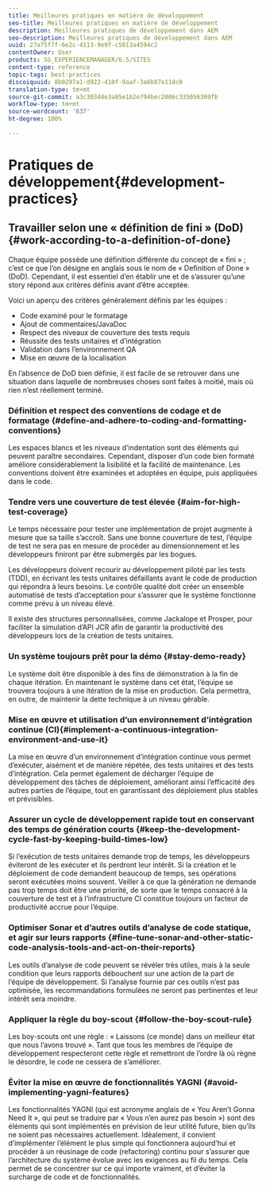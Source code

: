 ```yaml
---
title: Meilleures pratiques en matière de développement
seo-title: Meilleures pratiques en matière de développement
description: Meilleures pratiques de développement dans AEM
seo-description: Meilleures pratiques de développement dans AEM
uuid: 27a75f7f-6e2c-4113-9e9f-c5013a4594c2
contentOwner: User
products: SG_EXPERIENCEMANAGER/6.5/SITES
content-type: reference
topic-tags: best-practices
discoiquuid: 8b0297a1-d922-410f-9aaf-3a6b87e11dc0
translation-type: tm+mt
source-git-commit: a3c303d4e3a85e1b2e794bec2006c335056309fb
workflow-type: tm+mt
source-wordcount: '637'
ht-degree: 100%

---
```



# Pratiques de développement{#development-practices}

## Travailler selon une « définition de fini » (DoD){#work-according-to-a-definition-of-done}

Chaque équipe possède une définition différente du concept de « fini » ; c’est ce que l’on désigne en anglais sous le nom de « Definition of Done » (DoD). Cependant, il est essentiel d’en établir une et de s’assurer qu’une story répond aux critères définis avant d’être acceptée.

Voici un aperçu des critères généralement définis par les équipes :

* Code examiné pour le formatage
* Ajout de commentaires/JavaDoc
* Respect des niveaux de couverture des tests requis
* Réussite des tests unitaires et d’intégration
* Validation dans l’environnement QA
* Mise en œuvre de la localisation

En l’absence de DoD bien définie, il est facile de se retrouver dans une situation dans laquelle de nombreuses choses sont faites à moitié, mais où rien n’est réellement terminé.

### Définition et respect des conventions de codage et de formatage {#define-and-adhere-to-coding-and-formatting-conventions}

Les espaces blancs et les niveaux d’indentation sont des éléments qui peuvent paraître secondaires. Cependant, disposer d’un code bien formaté améliore considérablement la lisibilité et la facilité de maintenance. Les conventions doivent être examinées et adoptées en équipe, puis appliquées dans le code.

### Tendre vers une couverture de test élevée  {#aim-for-high-test-coverage}

Le temps nécessaire pour tester une implémentation de projet augmente à mesure que sa taille s’accroît. Sans une bonne couverture de test, l’équipe de test ne sera pas en mesure de procéder au dimensionnement et les développeurs finiront par être submergés par les bogues.

Les développeurs doivent recourir au développement piloté par les tests (TDD), en écrivant les tests unitaires défaillants avant le code de production qui répondra à leurs besoins. Le contrôle qualité doit créer un ensemble automatisé de tests d’acceptation pour s’assurer que le système fonctionne comme prévu à un niveau élevé.

Il existe des structures personnalisées, comme Jackalope et Prosper, pour faciliter la simulation d’API JCR afin de garantir la productivité des développeurs lors de la création de tests unitaires.

### Un système toujours prêt pour la démo  {#stay-demo-ready}

Le système doit être disponible à des fins de démonstration à la fin de chaque itération. En maintenant le système dans cet état, l’équipe se trouvera toujours à une itération de la mise en production. Cela permettra, en outre, de maintenir la dette technique à un niveau gérable.

### Mise en œuvre et utilisation d’un environnement d’intégration continue (CI){#implement-a-continuous-integration-environment-and-use-it}

La mise en œuvre d’un environnement d’intégration continue vous permet d’exécuter, aisément et de manière répétée, des tests unitaires et des tests d’intégration. Cela permet également de décharger l’équipe de développement des tâches de déploiement, améliorant ainsi l’efficacité des autres parties de l’équipe, tout en garantissant des déploiement plus stables et prévisibles.

### Assurer un cycle de développement rapide tout en conservant des temps de génération courts {#keep-the-development-cycle-fast-by-keeping-build-times-low}

Si l’exécution de tests unitaires demande trop de temps, les développeurs éviteront de les exécuter et ils perdront leur intérêt. Si la création et le déploiement de code demandent beaucoup de temps, ses opérations seront exécutées moins souvent. Veiller à ce que la génération ne demande pas trop temps doit être une priorité, de sorte que le temps consacré à la couverture de test et à l’infrastructure CI constitue toujours un facteur de productivité accrue pour l’équipe.

### Optimiser Sonar et d’autres outils d’analyse de code statique, et agir sur leurs rapports {#fine-tune-sonar-and-other-static-code-analysis-tools-and-act-on-their-reports}

Les outils d’analyse de code peuvent se révéler très utiles, mais à la seule condition que leurs rapports débouchent sur une action de la part de l’équipe de développement. Si l’analyse fournie par ces outils n’est pas optimisée, les recommandations formulées ne seront pas pertinentes et leur intérêt sera moindre.

### Appliquer la règle du boy-scout {#follow-the-boy-scout-rule}

Les boy-scouts ont une règle : « Laissons (ce monde) dans un meilleur état que nous l’avons trouvé ». Tant que tous les membres de l’équipe de développement respecteront cette règle et remettront de l’ordre là où règne le désordre, le code ne cessera de s’améliorer.

### Éviter la mise en œuvre de fonctionnalités YAGNI {#avoid-implementing-yagni-features}

Les fonctionnalités YAGNI (qui est acronyme anglais de « You Aren’t Gonna Need It », qui peut se traduire par « Vous n’en aurez pas besoin ») sont des éléments qui sont implémentés en prévision de leur utilité future, bien qu’ils ne soient pas nécessaires actuellement. Idéalement, il convient d’implémenter l’élément le plus simple qui fonctionnera aujourd’hui et procéder à un réusinage de code (refactoring) continu pour s’assurer que l’architecture du système évolue avec les exigences au fil du temps. Cela permet de se concentrer sur ce qui importe vraiment, et d’éviter la surcharge de code et de fonctionnalités.
